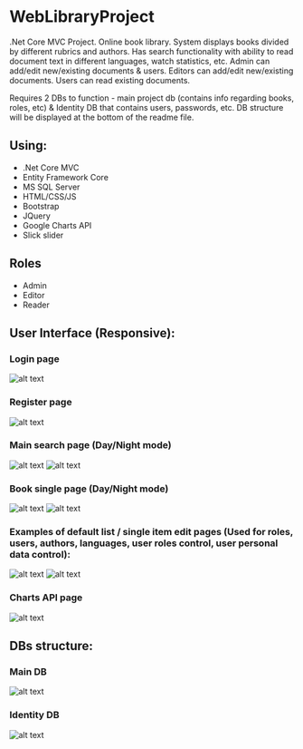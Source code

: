 # WebLibraryProject
.Net Core MVC Project. Online book library. 
System displays books divided by different rubrics and authors. 
Has search functionality with ability to read document text in different languages, watch statistics, etc.
Admin can add/edit new/existing documents & users. Editors can add/edit new/existing documents. Users can read existing documents.

Requires 2 DBs to function - main project db (contains info regarding books, roles, etc) & Identity DB that contains users, passwords, etc. DB structure will be displayed at the bottom of the readme file.

## Using:
 - .Net Core MVC
 - Entity Framework Core
 - MS SQL Server
 - HTML/CSS/JS
 - Bootstrap
 - JQuery
 - Google Charts API
 - Slick slider

## Roles
 - Admin
 - Editor
 - Reader
 
 ## User Interface (Responsive):
 ### Login page 
 ![alt text](https://i.imgur.com/JdbxErM.png)
 
 ### Register page
 ![alt text](https://i.imgur.com/jZOurwx.png)
 
 ### Main search page (Day/Night mode)
 ![alt text](https://i.imgur.com/UAVtZZj.png)
 ![alt text](https://i.imgur.com/WdOsZHx.png)

### Book single page (Day/Night mode)
![alt text](https://i.imgur.com/OgfsnbC.png)
![alt text](https://i.imgur.com/w8dzL8O.png)

### Examples of default list / single item edit pages (Used for roles, users, authors, languages, user roles control, user personal data control):
![alt text](https://i.imgur.com/ifC0yfE.png)
![alt text](https://i.imgur.com/67GuNvg.png)

### Charts API page
![alt text](https://i.imgur.com/GKfuya1.png)

## DBs structure:
### Main DB
![alt text](https://i.imgur.com/sJzg6P2.png)
### Identity DB
![alt text](https://i.imgur.com/YG3pw6y.png)

